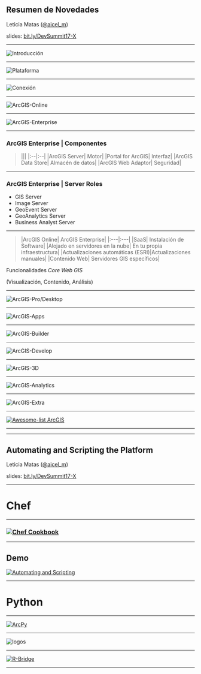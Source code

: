  <!-- .slide: class="title" -->

## Resumen de Novedades
 Leticia Matas ([@aicel_m](//twitter.com/aicel_m))


 slides: [bit.ly/DevSummit17-X](#)

---

<!-- .slide: class="section" -->

![Introducción](imgs/intro1.png)

---

<!-- .slide: class="section" -->

![Plataforma](imgs/platform.png)

---

<!-- .slide: class="section" -->

![Conexión](imgs/intro7.png)

---

<!-- .slide: class="section" -->

![ArcGIS-Online](imgs/agol.png)

---

<!-- .slide: class="section" -->

![ArcGIS-Enterprise](imgs/enterprise1.png)

---

<!-- .slide: class="section" -->

### ArcGIS Enterprise | Componentes

>|||
|:--|:--|
|ArcGIS Server| Motor|
|Portal for ArcGIS| Interfaz|
|ArcGIS Data Store| Almacén de datos|
|ArcGIS Web Adaptor| Seguridad|

---

<!-- .slide: class="section" -->

### ArcGIS Enterprise | Server Roles

- GIS Server
- Image Server
- GeoEvent Server
- GeoAnalytics Server
- Business Analyst Server


---

<!-- .slide: class="section" -->

>|ArcGIS Online| ArcGIS Enterprise|
|:---|:---|
|SaaS| Instalación de Software|
|Alojado en servidores en la nube| En tu propia infraestructura|
|Actualizaciones automáticas (ESRI)|Actualizaciones manuales|
|Contenido Web| Servidores GIS específicos|


Funcionalidades _Core Web GIS_

(Visualización, Contenido, Análisis)

---

<!-- .slide: class="section" -->

![ArcGIS-Pro/Desktop](imgs/pro.png)

---

<!-- .slide: class="section" -->

![ArcGIS-Apps](imgs/apps.png)

---

<!-- .slide: class="section" -->

![ArcGIS-Builder](imgs/builder.png)

---

<!-- .slide: class="section" -->

![ArcGIS-Develop](imgs/develop.png)

---

<!-- .slide: class="section" -->

![ArcGIS-3D](imgs/td.png)

---

<!-- .slide: class="section" -->

![ArcGIS-Analytics](imgs/analytics.png)

---

<!-- .slide: class="section" -->

![ArcGIS-Extra](imgs/extra.png)

---

<!-- .slide: class="section" -->

[![Awesome-list ArcGIS](imgs/awesome.PNG)](https://github.com/hhkaos/awesome-arcgis)

---

<!-- .slide: class="end" -->

---

<!-- .slide: class="title" -->

## Automating and Scripting the Platform
 Leticia Matas ([@aicel_m](//twitter.com/aicel_m))


 slides: [bit.ly/DevSummit17-X](#)


---

<!-- .slide: class="section centered" -->

# Chef

---

<!-- .slide: class="section" -->

### [![Chef Cookbook](imgs/chef.PNG)](https://github.com/Esri/arcgis-cookbook)

---

<!-- .slide: class="section" -->

## Demo

[![Automating and Scripting](imgs/demo.png)](https://youtu.be/hQzNeJBtWHQ?t=3m24s)


---

<!-- .slide: class="section centered" -->

# Python

---

<!-- .slide: class="section centered" -->

[![ArcPy](imgs/arcpy.PNG)](http://desktop.arcgis.com/es/arcmap/10.3/analyze/arcpy/what-is-arcpy-.htm)

---

<!-- .slide: class="section" -->

![logos](imgs/logos2.png)

---

<!-- .slide: class="section" -->

[![R-Bridge](imgs/rbridge.PNG)](https://github.com/R-ArcGIS/r-bridge-install)

---


<!-- .slide: class="end" -->
